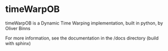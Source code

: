 # timeWarpOB

timeWarpOB is a Dynamic Time Warping implementation, built in python, by Oliver Binns

For more information, see the documentation in the /docs directory (build with sphinx)